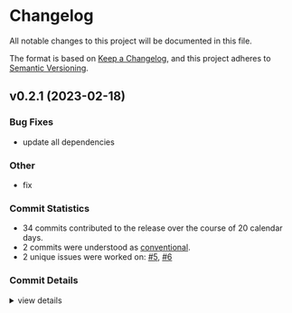# Changelog

All notable changes to this project will be documented in this file.

The format is based on [Keep a Changelog](https://keepachangelog.com/en/1.0.0/),
and this project adheres to [Semantic Versioning](https://semver.org/spec/v2.0.0.html).

## v0.2.1 (2023-02-18)

<csr-id-6afe141d34308f18f9d46419931d2c9b822a7aef/>

### Bug Fixes

 - <csr-id-789b0e69c8c53d0e86d9cec89ab5345507aad514/> update all dependencies

### Other

 - <csr-id-6afe141d34308f18f9d46419931d2c9b822a7aef/> fix

### Commit Statistics

<csr-read-only-do-not-edit/>

 - 34 commits contributed to the release over the course of 20 calendar days.
 - 2 commits were understood as [conventional](https://www.conventionalcommits.org).
 - 2 unique issues were worked on: [#5](https://github.com/kjuulh/dagger-rs/issues/5), [#6](https://github.com/kjuulh/dagger-rs/issues/6)

### Commit Details

<csr-read-only-do-not-edit/>

<details><summary>view details</summary>

 * **[#5](https://github.com/kjuulh/dagger-rs/issues/5)**
    - update all dependencies ([`789b0e6`](https://github.com/kjuulh/dagger-rs/commit/789b0e69c8c53d0e86d9cec89ab5345507aad514))
 * **[#6](https://github.com/kjuulh/dagger-rs/issues/6)**
    - feature/add impl ([`4a4c03f`](https://github.com/kjuulh/dagger-rs/commit/4a4c03f3c2ee7f6268c65976715e70767b4ea78d))
 * **Uncategorized**
    - add changelogs ([`a064684`](https://github.com/kjuulh/dagger-rs/commit/a064684fcf80196188a57d9ff9067c0b5769fb09))
    - Adjusting changelogs prior to release of dagger-core v0.2.1, dagger-codegen v0.2.1, dagger-rs v0.2.1 ([`f4a20fd`](https://github.com/kjuulh/dagger-rs/commit/f4a20fda79063b29829cc899793775ba8cb17214))
    - remove toolchain ([`f034528`](https://github.com/kjuulh/dagger-rs/commit/f03452840cf9260cd1d5e5aa8d7ee2897384c745))
    - with actual versions ([`7153c24`](https://github.com/kjuulh/dagger-rs/commit/7153c24f0105a05f170efd10ef2535d83ce0c87e))
    - with publish ([`989d5bc`](https://github.com/kjuulh/dagger-rs/commit/989d5bc26036d46a199d939b5cbbe72aff2f8fb1))
    - codegen also with repository ([`c625ae4`](https://github.com/kjuulh/dagger-rs/commit/c625ae49ba4d2112ea9d4907a6689fd8e74b808c))
    - with readme and license ([`1e26b38`](https://github.com/kjuulh/dagger-rs/commit/1e26b383d4f6dbcbe20f5f7c19c749e743f6e607))
    - with wildcard version ([`533b9df`](https://github.com/kjuulh/dagger-rs/commit/533b9dfef0165c514127a8437d08daf52adf5739))
    - cargo version 0.2.0 ([`bec62de`](https://github.com/kjuulh/dagger-rs/commit/bec62de62ff5638428174e232a36eee3ddd0f5ef))
    - bump version ([`36b0ecd`](https://github.com/kjuulh/dagger-rs/commit/36b0ecdabf4c220cffb2d0660fb6480387e3249a))
    - fix all clippy ([`6be8482`](https://github.com/kjuulh/dagger-rs/commit/6be8482b461e098384bbf1371ed7d67b259197fa))
    - fmt tests ([`2eb0277`](https://github.com/kjuulh/dagger-rs/commit/2eb027754b357100544fe0c8f7c5f6125e017c6f))
    - add tests ([`19b46b6`](https://github.com/kjuulh/dagger-rs/commit/19b46b6cf04ff3cff49047699dea20ca784c5536))
    - pull out args wip ([`c4edd29`](https://github.com/kjuulh/dagger-rs/commit/c4edd29f50b6ada2cc3afd2f4df2ec47920c4607))
    - implement sort by name and type ([`d9b51c1`](https://github.com/kjuulh/dagger-rs/commit/d9b51c1ac90c00fb3af24332b6140e1201bc9be7))
    - fix optional types for real ([`26069a8`](https://github.com/kjuulh/dagger-rs/commit/26069a82a69ec7265216c8ddaceb37228dd0fb81))
    - fix description ([`f4581ba`](https://github.com/kjuulh/dagger-rs/commit/f4581ba4cd1693a906eaf6c58054398ceae3bfac))
    - with proper optional types ([`f4a812a`](https://github.com/kjuulh/dagger-rs/commit/f4a812a7d24e9e09cb4e3cbde56ee0b3ac774b62))
    - set proper option type ([`8549cfc`](https://github.com/kjuulh/dagger-rs/commit/8549cfc3a7d9f831febaeadc22db36604e465ea8))
    - add fields ([`496a687`](https://github.com/kjuulh/dagger-rs/commit/496a687bc34f7c58cc86df60c183be741b0b8a9c))
    - add input_fields ([`d2cddff`](https://github.com/kjuulh/dagger-rs/commit/d2cddff365c636feceb3f20a73df812fcab11a19))
    - with objects ([`5fef514`](https://github.com/kjuulh/dagger-rs/commit/5fef5148010f384d0158361d64b8e17d357d4819))
    - remove hardcoded test ([`910ff4a`](https://github.com/kjuulh/dagger-rs/commit/910ff4a72e10f5384287fed35f56bc7f662e7ccd))
    - fix ([`6afe141`](https://github.com/kjuulh/dagger-rs/commit/6afe141d34308f18f9d46419931d2c9b822a7aef))
    - formatting ([`3a7ee33`](https://github.com/kjuulh/dagger-rs/commit/3a7ee33e1ed317288b2022ea5a4ce721d59fb11e))
    - remove dummy string ([`e7f6560`](https://github.com/kjuulh/dagger-rs/commit/e7f6560247768afbca0c350df7d4ccf3909b74fa))
    - with input objects ([`dc53fc1`](https://github.com/kjuulh/dagger-rs/commit/dc53fc1d474b549bb1c580865a049e2fac2f5e6d))
    - with enum ([`2a1f7c3`](https://github.com/kjuulh/dagger-rs/commit/2a1f7c3f2666f1f4caebf7c22707709741c2cfad))
    - with codegen output ([`0bf6b0e`](https://github.com/kjuulh/dagger-rs/commit/0bf6b0e91ecc31c1f6b51338234137eb185810a0))
    - added scalars ([`e587414`](https://github.com/kjuulh/dagger-rs/commit/e5874141b3b6256b7ac2a0bf653089fa7bcc5d14))
    - with scalars ([`0d6e6e5`](https://github.com/kjuulh/dagger-rs/commit/0d6e6e57ae6a3b8a1f450d719c9973130af873b7))
    - split out codegen parts ([`3263f1d`](https://github.com/kjuulh/dagger-rs/commit/3263f1d589aee78065401c666533cb0cbadd06ce))
</details>

